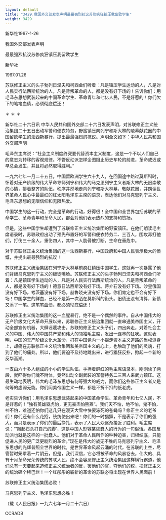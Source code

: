 ```yaml
---
layout: default
title: "3429.我国外交部发表声明最最强烈抗议苏修疯狂镇压我留欧学生"
weight: 3429
---
```


新华社1967-1-26

我国外交部发表声明

最最强烈抗议苏修疯狂镇压我留欧学生

新华社

1967.01.26

苏联修正主义的头子勃列日涅夫和柯西金们听着：凡是镇压学生运动的人，凡是对人民实行法西斯统治的人，凡是背叛革命的人，都是没有好下场的！告诉你们：用毛泽东思想武装起来的中国革命学生、革命青年和七亿人民，不是好惹的！你们欠下的笔笔血债，必须彻底偿还！

＊            ＊          ＊

新华社二十六日讯  中华人民共和国外交部二十六日发表声明，对苏联修正主义统治集团二十五日出动军警和便衣特务，野蛮镇压向列宁和斯大林的陵幕献花圈的中国留欧学生的法西斯暴行，提出最最强烈的抗议。声明全文如下：中华人民共和国外交部声明

毛泽东主席说：“社会主义制度终究要代替资本主义制度，这是一个不以人们自己的意志为转移的客观规律。不管反动派怎样企图阻止历史车轮的前进，革命或迟或早总会发生，并且将必然取得胜利。”

一九六七年一月二十五日，中国留欧洲学生六十九人，在回国途中路过莫斯科时，怀着对无产阶级的伟大革命导师列宁和伟大的马克思列宁主义者斯大林的无限崇敬的心情，排着整齐的队伍，秩序井然地走向列宁和斯大林墓，敬献花圈，并朗读世界革命人民心中最最红的红太阳毛泽东主席的语录，表达他们对马克思列宁主义、毛泽东思想的无限信仰和无限热爱。

中国学生的这一行动，完全是革命的行动，好得很！全中国和全世界包括苏联的革命学生、革命青年和革命人民，都会对他们表示热烈的支持和赞扬。

但是，这些中国学生却遭到了苏联修正主义统治集团的野蛮镇压。在他们朗读毛主席语录时，苏联政府出动了预先布置好的军警和便衣特务二、三百人，围攻毒打他们，打伤三十余人，重伤四人，其中一人肋骨被打断，生命在垂危中。

对于苏联修正主义统治集团的这一法西斯暴行，中国政府和中国人民表示极大的愤慨，并提出最最强烈的抗议！

苏联修正主义统治集团在列宁斯大林墓前疯狂镇压中国学生，这就再一次暴露了他们背叛马克思列宁主义的叛徒嘴脸。苏联修正主义的头子勃列日涅夫和柯西金们听着：凡是镇压学生运动的人，凡是对人民实行法西斯统治的人，凡是背叛革命的人，都是没有好下场的！德意日法西斯没有好下场。蒋介石没有好下场。沙皇俄国没有好下场。考茨基没有好下场。赫鲁晓夫没有好下场。你们肯定也不会有好下场！中国学生的鲜血，已经不是第一次洒在莫斯科的街头。旧债还没有清算，新债又添了一笔。这笔笔血债，都必须彻底偿还！

苏联修正主义统治集团的这一血腥暴行，绝不是一个偶然的事件。自从中国伟大的无产阶级文化大革命开展以来，苏联修正主义统治集团就一直串通美帝国主义，开动全部宣传机器，大肆诬蔑攻击。苏联的修正主义头子们，四出奔走，对着社会主义的中国、伟大的中国共产党和伟大的领袖毛主席，发出一连串的狂吠。这就表明，中国的无产阶级文化大革命，打在中国党内一小撮走资本主义道路的当权派身上，却痛在苏联修正主义统治集团和美帝国主义的心上，也触动了他们的灵魂，打到了他们的痛处。所以，他们要迫不及待地跳出来，进行猖狂反扑，掀起一个新的反华高潮。

一支由六十多人组成的小小的学生队伍，手捧着鲜红的毛主席语录本，刚刚读了两段，就吓得你们魂不附体，竟然出动全副武装的军警特务二三百人来武力镇压。这最生动地表明，伟大的毛泽东思想有何等强大的威力，而你们这些修正主义者又是何等的虚弱无能。你们同美帝国主义一样，都是不折不扣的纸老虎。

老实告诉你们：用毛泽东思想武装起来的中国革命学生、革命青年和七亿人民，不是好惹的！“独有英雄驱虎豹，更无豪杰怕熊罴”。我们天不怕，地不怕，鬼不怕，神不怕，难道还怕你们这几只在漫天大雪中快要冻死的苍蝇吗？修正主义的老爷们！你们还有什么花招，统统使出来吧！你们的一时猖獗，不是表示了你们的强大，而只是表示了你们的最后挣扎，表示了人民大众逐渐接近了胜利。毛主席说：“‘搬起石头打自己的脚’，这是中国人形容某些蠢人的行为的一句俗话。各国反动派也就是这样的一批蠢人。他们对于革命人民所作的种种迫害，归根结底，只能促进人民的更广泛更剧烈的革命。”现在是伟大的战无不胜的马克思列宁主义、毛泽东思想的光辉普照全世界的时代，是世界革命风起云涌的时代。在苏联的上空，尽管暂时笼罩着一片阴云，但是，我们深信，它必将被革命的风暴卷去，伟大的、具有十月革命光荣传统的苏联人民，绝不会容忍修正主义统治集团这样横行霸道，他们总有一天要起来造修正主义统治者的反，罢他们的官，夺他们的权，把修正主义的统治砸个稀巴烂！一个红彤彤的崭新的革命的苏联必将出现在世界人民面前！

苏联修正主义统治集团必败！

马克思列宁主义、毛泽东思想必胜！

（载《人民日报》一九六七年一月二十六日）

CCRADB

